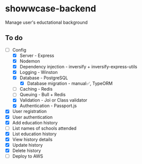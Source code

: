 # showwcase-backend
Manage user's eductational background


## To do
- [ ] Config
   - [x] Server - Express
   - [x] Nodemon
   - [x] Dependency injection - inversify + inversify-express-utils
   - [x] Logging - Winston
   - [x] Database - PostgreSQL
     - [x] Database migration - manual✅, TypeORM
   - [ ] Caching - Redis
   - [ ] Queuing - Bull + Redis
   - [x] Validation - Joi or Class validator
   - [x] Authentication - Passport.js
- [x] User registration
- [x] User authentication
- [x] Add education history
- [ ] List names of schools attended
- [x] List education history
- [x] View history details
- [x] Update history
- [x] Delete history
- [ ] Deploy to AWS
